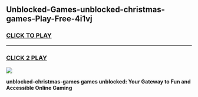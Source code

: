 
## Unblocked-Games-unblocked-christmas-games-Play-Free-4i1vj
<h3>
<a href="https://premium76.site?title=unblocked-christmas-games&ref=18A1">CLICK TO PLAY</a></h3>
<hr>

<h3>
<a href="https://premium76.site?title=unblocked-christmas-games&ref=18A1">CLICK 2 PLAY</a>
  
</h3>

<a href="https://premium76.site?title=unblocked-christmas-games&ref=18A1"><img src="https://clearcache.store/games.png"></a>


**unblocked-christmas-games games unblocked: Your Gateway to Fun and Accessible Online Gaming**
